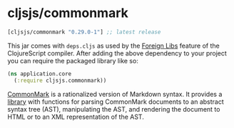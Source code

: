# cljsjs/commonmark

[](dependency)
```clojure
[cljsjs/commonmark "0.29.0-1"] ;; latest release
```
[](/dependency)

This jar comes with `deps.cljs` as used by the [Foreign Libs][flibs] feature
of the ClojureScript compiler. After adding the above dependency to your project
you can require the packaged library like so:

```clojure
(ns application.core
  (:require cljsjs.commonmark))
```

[CommonMark][commonmark] is a rationalized version of Markdown syntax. It provides a
[library][library] with functions for parsing CommonMark documents to an abstract
syntax tree (AST), manipulating the AST, and rendering the document to HTML or
to an XML representation of the AST.

[flibs]: https://clojurescript.org/reference/packaging-foreign-deps
[commonmark]: http://commonmark.org/
[library]: https://github.com/jgm/commonmark.js
